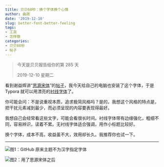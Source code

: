 ```yaml
---
title: 贝贝60秒：换个字体换个心情
author: 曲政
date: '2019-12-10'
slug: better-font-better-feeling
tags:
- 工具
- 怎样做
categories:
- 贝贝60秒
- 帖子
---
```

> 今天是贝贝报告给你的第 285 天
>
> 2019-12-10 星期二 

看到谢益辉讲“[思源宋体](https://source.typekit.com/source-han-serif/cn/)”的[帖子](https://yihui.org/cn/2017/04/source-han-serif/)，我今天给自己的电脑也安装了这个字体，于是 Typora 就可以用漂亮的[衬线字体](https://cloud.tencent.com/developer/article/1162726)了。

你可能会问：不是说重视本质，追求极简风格吗？是的，我想这个风格的特点是，把干扰元素减到最少，而必须呈现的内容要表现得最好。

我想自己会经常看这些文字，可能会看很长时间。衬线字体带有边缘强化，粗细不同，容易辨识，读着不累。无衬线字体适合强调，用作小标题比较好。

换个字体，成本不高，收益虽不大，效用却长久。我推荐你也试一下。

---

![图1：GitHub 原来主题不为汉字指定字体](https://tva1.sinaimg.cn/large/006tNbRwgy1g9szftfw1ej317g0f0n23.jpg)

![图2：用了思源宋体之后](https://tva1.sinaimg.cn/large/006tNbRwgy1g9u0cqqv51j315a0mmaf4.jpg)
